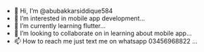 - 👋 Hi, I’m @abubakkarsiddique584
- 👀 I’m interested in mobile app development...
- 🌱 I’m currently learning flutter...
- 💞️ I’m looking to collaborate on in learning about mobile app...
- 📫 How to reach me just text me on whatsapp 03456968822 ...

<!---
abubakkarsiddique584/abubakkarsiddique584 is a ✨ special ✨ repository because its `README.md` (this file) appears on your GitHub profile.
You can click the Preview link to take a look at your changes.
--->
